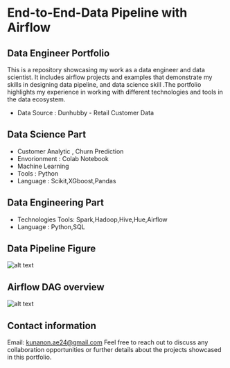 # End-to-End-Data Pipeline with Airflow
## Data Engineer Portfolio
This is a repository showcasing my work as a data engineer and data scientist. It includes airflow projects and examples that demonstrate my skills in designing data pipeline, and data science skill .The portfolio highlights my experience in working with different technologies and tools in the data ecosystem.

- Data Source : Dunhubby - Retail Customer Data
## Data Science Part
- Customer Analytic , Churn Prediction 
- Envorionment : Colab Notebook
- Machine Learning
- Tools : Python
- Language : Scikit,XGboost,Pandas
## Data Engineering Part 
- Technologies Tools: Spark,Hadoop,Hive,Hue,Airflow
- Language : Python,SQL

## Data Pipeline Figure
   ![alt text](https://cdn.discordapp.com/attachments/878676298782892112/1108715117220220980/Workflow.png)

## Airflow DAG overview
   ![alt text](https://cdn.discordapp.com/attachments/878676298782892112/1108715116951777281/dag_success.png)

## Contact information
Email: kunanon.ae24@gmail.com
Feel free to reach out to discuss any collaboration opportunities or further details about the projects showcased in this portfolio.
